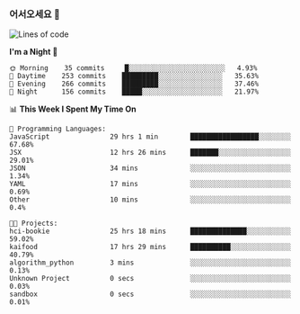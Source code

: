 ### 어서오세요 👋

<!--START_SECTION:waka-->
![Lines of code](https://img.shields.io/badge/From%20Hello%20World%20I%27ve%20Written-372999%20lines%20of%20code-blue)

**I'm a Night 🦉** 

```text
🌞 Morning    35 commits     █░░░░░░░░░░░░░░░░░░░░░░░░   4.93% 
🌆 Daytime    253 commits    █████████░░░░░░░░░░░░░░░░   35.63% 
🌃 Evening    266 commits    █████████░░░░░░░░░░░░░░░░   37.46% 
🌙 Night      156 commits    █████░░░░░░░░░░░░░░░░░░░░   21.97%

```


📊 **This Week I Spent My Time On** 

```text
💬 Programming Languages: 
JavaScript               29 hrs 1 min        █████████████████░░░░░░░░   67.68% 
JSX                      12 hrs 26 mins      ███████░░░░░░░░░░░░░░░░░░   29.01% 
JSON                     34 mins             ░░░░░░░░░░░░░░░░░░░░░░░░░   1.34% 
YAML                     17 mins             ░░░░░░░░░░░░░░░░░░░░░░░░░   0.69% 
Other                    10 mins             ░░░░░░░░░░░░░░░░░░░░░░░░░   0.4%

🐱‍💻 Projects: 
hci-bookie               25 hrs 18 mins      ██████████████░░░░░░░░░░░   59.02% 
kaifood                  17 hrs 29 mins      ██████████░░░░░░░░░░░░░░░   40.79% 
algorithm_python         3 mins              ░░░░░░░░░░░░░░░░░░░░░░░░░   0.13% 
Unknown Project          0 secs              ░░░░░░░░░░░░░░░░░░░░░░░░░   0.03% 
sandbox                  0 secs              ░░░░░░░░░░░░░░░░░░░░░░░░░   0.01%

```


<!--END_SECTION:waka-->
